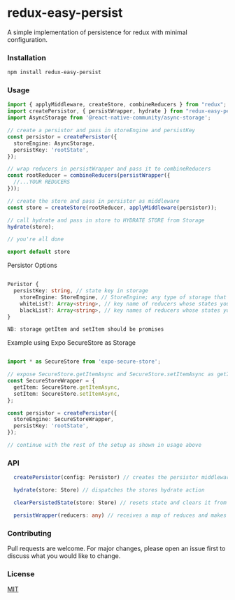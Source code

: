 
# redux-easy-persist

A simple implementation of persistence for redux with minimal configuration.

### Installation

```bash
npm install redux-easy-persist
```

### Usage

```typescript
import { applyMiddleware, createStore, combineReducers } from "redux";
import createPersistor, { persistWrapper, hydrate } from "redux-easy-persist";
import AsyncStorage from '@react-native-community/async-storage';

// create a persistor and pass in storeEngine and persistKey
const persistor = createPersistor({
  storeEngine: AsyncStorage,
  persistKey: 'rootState',
});

// wrap reducers in persistWrapper and pass it to combineReducers
const rootReducer = combineReducers(persistWrapper({ 
  //...YOUR REDUCERS
}));

// create the store and pass in persistor as middleware
const store = createStore(rootReducer, applyMiddleware(persistor));

// call hydrate and pass in store to HYDRATE STORE from Storage
hydrate(store);

// you're all done

export default store

```

Persistor Options

```typescript

Peristor {
  persistKey: string, // state key in storage
	storeEngine: StoreEngine, // StoreEngine; any type of storage that implements "getItem" and "setItem" eg AsyncStorage
	whiteList?: Array<string>, // key name of reducers whose states you want to persist (optional)
	blackList?: Array<string>, // key names of reducers whose states you want excluded (optional)
}

NB: storage getItem and setItem should be promises
```

Example using Expo SecureStore as Storage

```typescript

import * as SecureStore from 'expo-secure-store';

// expose SecureStore.getItemAsync and SecureStore.setItemAsync as getItem and setItem respectively
const SecureStoreWrapper = {
  getItem: SecureStore.getItemAsync,
  setItem: SecureStore.setItemAsync,
};

const persistor = createPersistor({
  storeEngine: SecureStoreWrapper,
  persistKey: 'rootState',
});

// continue with the rest of the setup as shown in usage above

```
### API

```typescript
  createPersistor(config: Persistor) // creates the persistor middleware

  hydrate(store: Store) // dispatches the stores hydrate action

  clearPersistedState(store: Store) // resets state and clears it from storage

  persistWrapper(reducers: any) // receives a map of reduces and makes them persistable

```

### Contributing
Pull requests are welcome. For major changes, please open an issue first to discuss what you would like to change.

### License
[MIT](https://choosealicense.com/licenses/mit/)
